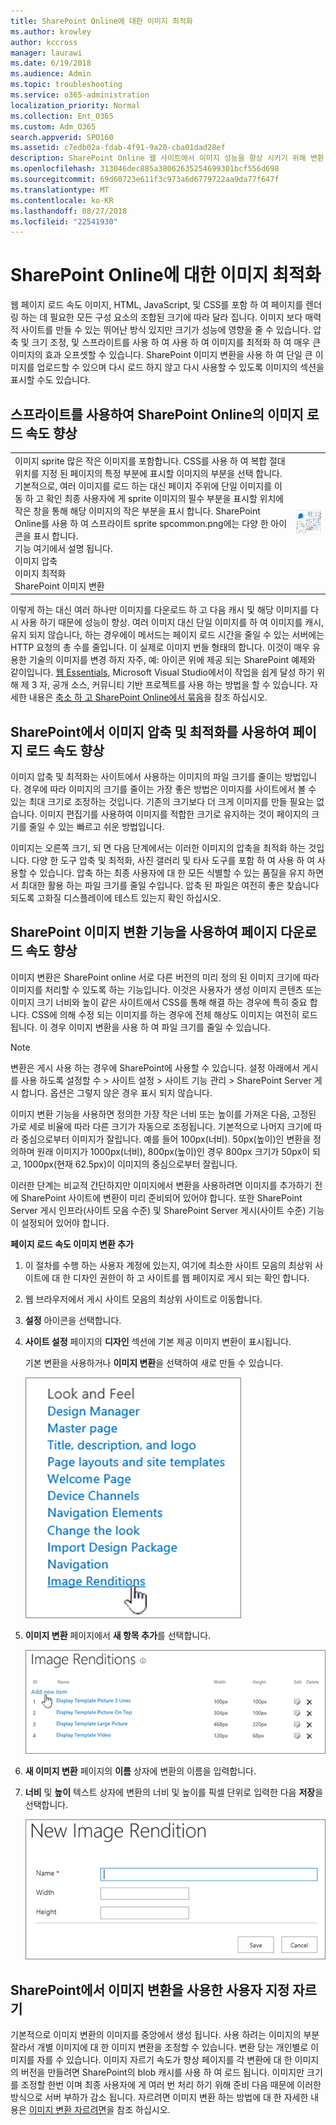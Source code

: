 ```yaml
---
title: SharePoint Online에 대한 이미지 최적화
ms.author: krowley
author: kccross
manager: laurawi
ms.date: 6/19/2018
ms.audience: Admin
ms.topic: troubleshooting
ms.service: o365-administration
localization_priority: Normal
ms.collection: Ent_O365
ms.custom: Adm_O365
search.appverid: SPO160
ms.assetid: c7edb02a-fdab-4f91-9a20-cba01dad28ef
description: SharePoint Online 웹 사이트에서 이미지 성능을 향상 시키기 위해 변환 및 스프라이트를 사용 하는 방법에 알아봅니다.
ms.openlocfilehash: 313046dec885a38062635254699301bcf556d698
ms.sourcegitcommit: 69d60723e611f3c973a6d6779722aa9da77f647f
ms.translationtype: MT
ms.contentlocale: ko-KR
ms.lasthandoff: 08/27/2018
ms.locfileid: "22541930"
---
```

# <a name="image-optimization-for-sharepoint-online"></a>SharePoint Online에 대한 이미지 최적화

웹 페이지 로드 속도 이미지, HTML, JavaScript, 및 CSS를 포함 하 여 페이지를 렌더링 하는 데 필요한 모든 구성 요소의 조합된 크기에 따라 달라 집니다. 이미지 보다 매력적 사이트를 만들 수 있는 뛰어난 방식 있지만 크기가 성능에 영향을 줄 수 있습니다. 압축 및 크기 조정, 및 스프라이트를 사용 하 여 사용 하 여 이미지를 최적화 하 여 매우 큰 이미지의 효과 오프셋할 수 있습니다. SharePoint 이미지 변환을 사용 하 여 단일 큰 이미지를 업로드할 수 있으며 다시 로드 하지 않고 다시 사용할 수 있도록 이미지의 섹션을 표시할 수도 있습니다.
  
## <a name="using-sprites-to-speed-up-image-loading-in-sharepoint-online"></a>스프라이트를 사용하여 SharePoint Online의 이미지 로드 속도 향상

|||
|:-----|:-----|
| 이미지 sprite 많은 작은 이미지를 포함합니다. CSS를 사용 하 여 복합 절대 위치를 지정 된 페이지의 특정 부분에 표시할 이미지의 부분을 선택 합니다. 기본적으로, 여러 이미지를 로드 하는 대신 페이지 주위에 단일 이미지를 이동 하 고 확인 최종 사용자에 게 sprite 이미지의 필수 부분을 표시할 위치에 작은 창을 통해 해당 이미지의 작은 부분을 표시 합니다. SharePoint Online를 사용 하 여 스프라이트 sprite spcommon.png에는 다양 한 아이콘을 표시 합니다.  <br/>  기능 여기에서 설명 됩니다.  <br/>  이미지 압축  <br/>  이미지 최적화  <br/>  SharePoint 이미지 변환  <br/> |![Spcommon의 스크린샷](media/cc5cdee1-8e54-4537-9a8a-8854f4ee849f.png)|
   
이렇게 하는 대신 여러 하나만 이미지를 다운로드 하 고 다음 캐시 및 해당 이미지를 다시 사용 하기 때문에 성능이 향상. 여러 이미지 대신 단일 이미지를 하 여 이미지를 캐시, 유지 되지 않습니다, 하는 경우에이 메서드는 페이지 로드 시간을 줄일 수 있는 서버에는 HTTP 요청의 총 수를 줄입니다. 이 실제로 이미지 번들 형태의 합니다. 이것이 매우 유용한 기술의 이미지를 변경 하지 자주, 예: 아이콘 위에 제공 되는 SharePoint 예제와 같이입니다. [웹 Essentials](http://vswebessentials.com/), Microsoft Visual Studio에서이 작업을 쉽게 달성 하기 위해 제 3 자, 공개 소스, 커뮤니티 기반 프로젝트를 사용 하는 방법을 할 수 있습니다. 자세한 내용은 [축소 하 고 SharePoint Online에서 묶음](https://go.microsoft.com/fwlink/?LinkId=708698)을 참조 하십시오.
  
## <a name="using-image-compression-and-optimization-to-speed-up-page-loading-in-sharepoint"></a>SharePoint에서 이미지 압축 및 최적화를 사용하여 페이지 로드 속도 향상

이미지 압축 및 최적화는 사이트에서 사용하는 이미지의 파일 크기를 줄이는 방법입니다. 경우에 따라 이미지의 크기를 줄이는 가장 좋은 방법은 이미지를 사이트에서 볼 수 있는 최대 크기로 조정하는 것입니다. 기존의 크기보다 더 크게 이미지를 만들 필요는 없습니다. 이미지 편집기를 사용하여 이미지를 적합한 크기로 유지하는 것이 페이지의 크기를 줄일 수 있는 빠르고 쉬운 방법입니다.
  
이미지는 오른쪽 크기, 되 면 다음 단계에서는 이러한 이미지의 압축을 최적화 하는 것입니다. 다양 한 도구 압축 및 최적화, 사진 갤러리 및 타사 도구를 포함 하 여 사용 하 여 사용할 수 있습니다. 압축 하는 최종 사용자에 대 한 모든 식별할 수 있는 품질을 유지 하면서 최대한 활용 하는 파일 크기를 줄일 수입니다. 압축 된 파일은 여전히 좋은 찾습니다 되도록 고화질 디스플레이에 테스트 있는지 확인 하십시오.
  
## <a name="speed-up-page-downloads-by-using-sharepoint-image-renditions"></a>SharePoint 이미지 변환 기능을 사용하여 페이지 다운로드 속도 향상

이미지 변환은 SharePoint online 서로 다른 버전의 미리 정의 된 이미지 크기에 따라 이미지를 처리할 수 있도록 하는 기능입니다. 이것은 사용자가 생성 이미지 콘텐츠 또는 이미지 크기 너비와 높이 같은 사이트에서 CSS를 통해 해결 하는 경우에 특히 중요 합니다. CSS에 의해 수정 되는 이미지를 하는 경우에 전체 해상도 이미지는 여전히 로드 됩니다. 이 경우 이미지 변환을 사용 하 여 파일 크기를 줄일 수 있습니다.
  
> [!NOTE]
> 변환은 게시 사용 하는 경우에 SharePoint에 사용할 수 있습니다. 설정 아래에서 게시를 사용 하도록 설정할 수 \> 사이트 설정 \> 사이트 기능 관리 \> SharePoint Server 게시 합니다. 옵션은 그렇지 않은 경우 표시 되지 않습니다. 
  
이미지 변환 기능을 사용하면 정의한 가장 작은 너비 또는 높이를 가져온 다음, 고정된 가로 세로 비율에 따라 다른 크기가 자동으로 조정됩니다. 기본적으로 나머지 크기에 따라 중심으로부터 이미지가 잘립니다. 예를 들어 100px(너비). 50px(높이)인 변환을 정의하며 원래 이미지가 1000px(너비), 800px(높이)인 경우 800px 크기가 50px이 되고, 1000px(현재 62.5px)이 이미지의 중심으로부터 잘립니다.
  
이러한 단계는 비교적 간단하지만 이미지에서 변환을 사용하려면 이미지를 추가하기 전에 SharePoint 사이트에 변환이 미리 준비되어 있어야 합니다. 또한 SharePoint Server 게시 인프라(사이트 모음 수준) 및 SharePoint Server 게시(사이트 수준) 기능이 설정되어 있어야 합니다.
  
 **페이지 로드 속도 이미지 변환 추가**
  
1. 이 절차를 수행 하는 사용자 계정에 있는지, 여기에 최소한 사이트 모음의 최상위 사이트에 대 한 디자인 권한이 하 고 사이트를 웹 페이지로 게시 되는 확인 합니다.
    
2. 웹 브라우저에서 게시 사이트 모음의 최상위 사이트로 이동합니다.
    
3. **설정** 아이콘을 선택합니다. 
    
4. **사이트 설정** 페이지의 **디자인** 섹션에 기본 제공 이미지 변환이 표시됩니다. 
    
    기본 변환을 사용하거나 **이미지 변환**을 선택하여 새로 만들 수 있습니다. 
    
    ![이미지 변환의 스크린샷](media/eaae0d53-657d-47ef-b687-65c5167eae4d.PNG)
  
5. **이미지 변환** 페이지에서 **새 항목 추가**를 선택합니다.
    
    ![새 항목 추가를 보여 주는 스크린샷](media/8cede22e-52bf-4d9d-99cb-162f2f6ce92b.PNG)
  
6. **새 이미지 변환** 페이지의 **이름** 상자에 변환의 이름을 입력합니다. 
    
7. **너비** 및 **높이** 텍스트 상자에 변환의 너비 및 높이를 픽셀 단위로 입력한 다음 **저장**을 선택합니다.
    
    ![이미지 변환 이름을 보여 주는 스크린샷](media/5a6119ed-c163-40df-a4db-ec629d15607d.PNG)
  
## <a name="custom-cropping-with-image-renditions-in-sharepoint"></a>SharePoint에서 이미지 변환을 사용한 사용자 지정 자르기

기본적으로 이미지 변환의 이미지를 중앙에서 생성 됩니다. 사용 하려는 이미지의 부분 잘라서 개별 이미지에 대 한 이미지 변환을 조정할 수 있습니다. 변환 당는 개인별로 이미지를 자를 수 있습니다. 이미지 자르기 속도가 향상 페이지를 각 변환에 대 한 이미지의 버전을 만들려면 SharePoint의 blob 캐시를 사용 하 여 로드 됩니다. 이미지만 크기를 조정할 한번 이며 최종 사용자에 게 여러 번 처리 하기 위해 준비 다음 때문에 이러한 방식으로 서버 부하가 감소 됩니다. 자르려면 이미지 변환 하는 방법에 대 한 자세한 내용은 [이미지 변환 자르려면](https://go.microsoft.com/fwlink/p/?LinkId=525626)을 참조 하십시오.
  

